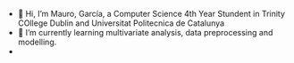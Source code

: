 - 👋 Hi, I’m Mauro, García, a Computer Science 4th Year Stundent in Trinity COllege Dublin and Universitat Politecnica de Catalunya
- 🌱 I’m currently learning multivariate analysis, data preprocessing and modelling.
-

<!---
maaurogl/maaurogl is a ✨ special ✨ repository because its `README.md` (this file) appears on your GitHub profile.
You can click the Preview link to take a look at your changes.
--->
